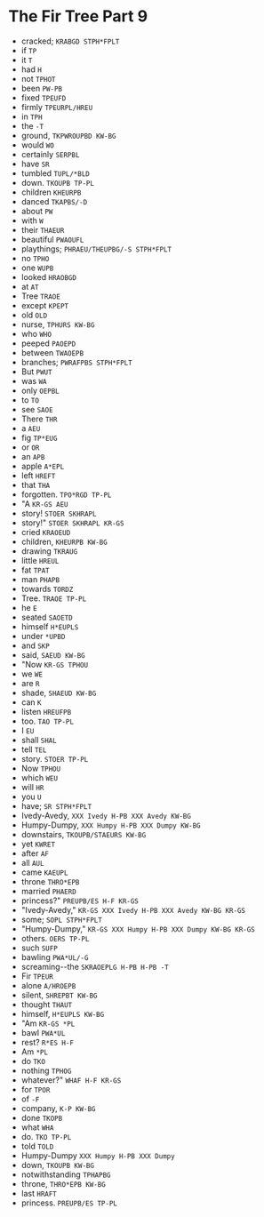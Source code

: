 # The Fir Tree Part 9

* cracked; `KRABGD STPH*FPLT`
* if `TP`
* it `T`
* had `H`
* not `TPHOT`
* been `PW-PB`
* fixed `TPEUFD`
* firmly `TPEURPL/HREU`
* in `TPH`
* the `-T`
* ground, `TKPWROUPBD KW-BG`
* would `WO`
* certainly `SERPBL`
* have `SR`
* tumbled `TUPL/*BLD`
* down. `TKOUPB TP-PL`
* children `KHEURPB`
* danced `TKAPBS/-D`
* about `PW`
* with `W`
* their `THAEUR`
* beautiful `PWAOUFL`
* playthings; `PHRAEU/THEUPBG/-S STPH*FPLT`
* no `TPHO`
* one `WUPB`
* looked `HRAOBGD`
* at `AT`
* Tree `TRAOE`
* except `KPEPT`
* old `OLD`
* nurse, `TPHURS KW-BG`
* who `WHO`
* peeped `PAOEPD`
* between `TWAOEPB`
* branches; `PWRAFPBS STPH*FPLT`
* But `PWUT`
* was `WA`
* only `OEPBL`
* to `TO`
* see `SAOE`
* There `THR`
* a `AEU`
* fig `TP*EUG`
* or `OR`
* an `APB`
* apple `A*EPL`
* left `HREFT`
* that `THA`
* forgotten. `TPO*RGD TP-PL`
* "A `KR-GS AEU`
* story! `STOER SKHRAPL`
* story!" `STOER SKHRAPL KR-GS`
* cried `KRAOEUD`
* children, `KHEURPB KW-BG`
* drawing `TKRAUG`
* little `HREUL`
* fat `TPAT`
* man `PHAPB`
* towards `TORDZ`
* Tree. `TRAOE TP-PL`
* he `E`
* seated `SAOETD`
* himself `H*EUPLS`
* under `*UPBD`
* and `SKP`
* said, `SAEUD KW-BG`
* "Now `KR-GS TPHOU`
* we `WE`
* are `R`
* shade, `SHAEUD KW-BG`
* can `K`
* listen `HREUFPB`
* too. `TAO TP-PL`
* I `EU`
* shall `SHAL`
* tell `TEL`
* story. `STOER TP-PL`
* Now `TPHOU`
* which `WEU`
* will `HR`
* you `U`
* have; `SR STPH*FPLT`
* Ivedy-Avedy, `XXX Ivedy H-PB XXX Avedy KW-BG`
* Humpy-Dumpy, `XXX Humpy H-PB XXX Dumpy KW-BG`
* downstairs, `TKOUPB/STAEURS KW-BG`
* yet `KWRET`
* after `AF`
* all `AUL`
* came `KAEUPL`
* throne `THRO*EPB`
* married `PHAERD`
* princess?" `PREUPB/ES H-F KR-GS`
* "Ivedy-Avedy," `KR-GS XXX Ivedy H-PB XXX Avedy KW-BG KR-GS`
* some; `SOPL STPH*FPLT`
* "Humpy-Dumpy," `KR-GS XXX Humpy H-PB XXX Dumpy KW-BG KR-GS`
* others. `OERS TP-PL`
* such `SUFP`
* bawling `PWA*UL/-G`
* screaming--the `SKRAOEPLG H-PB H-PB -T`
* Fir `TPEUR`
* alone `A/HROEPB`
* silent, `SHREPBT KW-BG`
* thought `THAUT`
* himself, `H*EUPLS KW-BG`
* "Am `KR-GS *PL`
* bawl `PWA*UL`
* rest? `R*ES H-F`
* Am `*PL`
* do `TKO`
* nothing `TPHOG`
* whatever?" `WHAF H-F KR-GS`
* for `TPOR`
* of `-F`
* company, `K-P KW-BG`
* done `TKOPB`
* what `WHA`
* do. `TKO TP-PL`
* told `TOLD`
* Humpy-Dumpy `XXX Humpy H-PB XXX Dumpy`
* down, `TKOUPB KW-BG`
* notwithstanding `TPHAPBG`
* throne, `THRO*EPB KW-BG`
* last `HRAFT`
* princess. `PREUPB/ES TP-PL`

